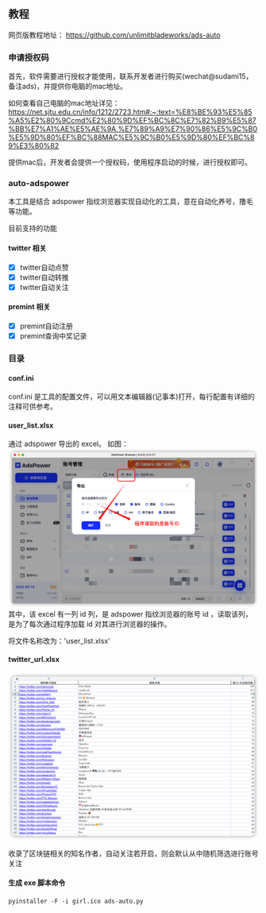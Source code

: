 ## 教程

网页版教程地址：
https://github.com/unlimitbladeworks/ads-auto

### 申请授权码

首先，软件需要进行授权才能使用，联系开发者进行购买(wechat@sudami15，备注ads)，并提供你电脑的mac地址。

如何查看自己电脑的mac地址详见：
https://net.sjtu.edu.cn/info/1212/2723.htm#:~:text=%E8%BE%93%E5%85%A5%E2%80%9Ccmd%E2%80%9D%EF%BC%8C%E7%82%B9%E5%87%BB%E7%A1%AE%E5%AE%9A,%E7%89%A9%E7%90%86%E5%9C%B0%E5%9D%80%EF%BC%88MAC%E5%9C%B0%E5%9D%80%EF%BC%89%E3%80%82

提供mac后，开发者会提供一个授权码，使用程序启动的时候，进行授权即可。

### auto-adspower

本工具是结合 adspower 指纹浏览器实现自动化的工具，意在自动化养号，撸毛等功能。

目前支持的功能

#### twitter 相关
- [x] twitter自动点赞
- [x] twitter自动转推
- [x] twitter自动关注

#### premint 相关
- [x] premint自动注册
- [x] premint查询中奖记录

### 目录


#### conf.ini

conf.ini 是工具的配置文件，可以用文本编辑器(记事本)打开，每行配置有详细的注释可供参考。

#### user_list.xlsx

通过 adspower 导出的 excel。
如图：
![ads导出](picture/adps-导出.png)
其中，该 excel 有一列 id 列，是 adspower 指纹浏览器的账号 id ，读取该列，是为了每次通过程序加载 id 对其进行浏览器的操作。

将文件名称改为：'user_list.xlsx'

#### twitter_url.xlsx


![Twitter关注者](picture/twitter-following.png)

收录了区块链相关的知名作者，自动关注若开启，则会默认从中随机筛选进行账号关注



#### 生成 exe 脚本命令

```shell script
pyinstaller -F -i girl.ico ads-auto.py
```